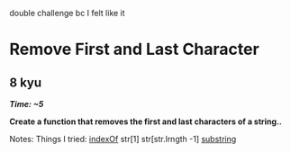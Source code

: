 double challenge bc I felt like it

# Remove First and Last Character

## 8 kyu

**_Time: ~5_**

**Create a function that removes the first and last characters of a string..**

Notes:
Things I tried:
[indexOf](https://developer.mozilla.org/en-US/docs/Web/JavaScript/Reference/Global_Objects/Array/indexOf)
str[1] str[str.lrngth -1]
[substring](https://developer.mozilla.org/en-US/docs/Web/JavaScript/Reference/Global_Objects/String/substring)
